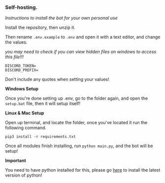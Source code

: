 ### Self-hosting.

*Instructions to install the bot for your own personal use*

Install the repository, then unzip it.

Then rename `.env.example` to `.env` and open it with a text editor, and change the values.

*you may need to check if you can view hidden files on windows to access this file!!!*

```
DISCORD_TOKEN= 
DISCORD_PREFIX=      
```

Don't include any quotes when setting your values!

**Windows Setup**

Once you're done setting up .env, go to the folder again, and open the `setup.bat` file, then it will setup itself!

**Linux & Mac Setup**

Open up terminal, and locate the folder, once you've located it run the following command.

`pip3 install -r requirements.txt`

Once all modules finish installing, run `python main.py`, and the bot will be setup!

**Important**

You need to have python installed for this, please go [here](https://www.python.org/downloads/) to install the latest version of python!

